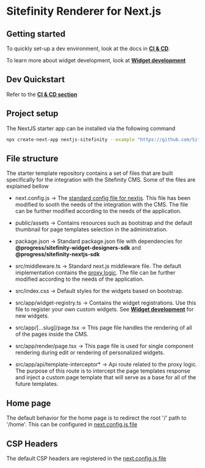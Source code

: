 # Sitefinity Renderer for Next.js

## Getting started

To quickly set-up a dev environment, look at the docs in [**CI & CD**](./docs/CI-CD.md).

To learn more about widget development, look at [**Widget development**](./docs/Widgets.md)

## Dev Quickstart

Refer to the [**CI & CD section**](./docs/CI-CD.md#running-in-local-development-mode)

## Project setup

The NextJS starter app can be installed via the following command

``` bash
npx create-next-app nextjs-sitefinity --example "https://github.com/Sitefinity/nextjs-samples/tree/main/starter-template"
```

## File structure

The starter template repository contains a set of files that are built specifically for the integration with the Sitefinity CMS. Some of the files are explained bellow

* next.config.js -> The [standard config file for nextjs](https://nextjs.org/docs/app/api-reference/next-config-js). This file has been modified to sooth the needs of the integration with the CMS. The file can be further modified according to the needs of the application.

* public/assets -> Contains resources such as bootstrap and the default thumbnail for page templates selection in the administration.

* package.json -> Standard package.json file with dependencies for **@progress/sitefinity-widget-designers-sdk** and **@progress/sitefinity-nextjs-sdk**

* src/middleware.ts -> Standard next.js middleware file. The default implementation contains the [proxy logic](./docs/CI-CD.md#proxy-logic). The file can be further modified according to the needs of the application.

* src/index.css -> Default styles for the widgets based on bootstrap.

* src/app/widget-registry.ts -> Contains the widget registrations. Use this file to register your own custom widgets. See [**Widget development**](./docs/Widgets.md) for new widgets.

* src/app/[...slug]/page.tsx -> This page file handles the rendering of all of the pages inside the CMS.

* src/app/render/page.tsx -> This page file is used for single component rendering during edit or rendering of personalized widgets.

* src/app/api/template-interceptor* -> Api route related to the proxy logic. The purpose of this route is to intercept the page templates response and inject a custom page template that will serve as a base for all of the future templates.

## Home page

The default behavior for the home page is to redirect the root '/' path to '/home'. This can be configured in [next.config.js file](./next.config.js)

## CSP Headers

The default CSP headers are registered in the [next.config.js file](./next.config.js)
